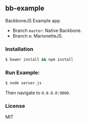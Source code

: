 ## bb-example

BackboneJS Example app.

* Branch `master`: Native Backbone.
* Branch `m`: MarionetteJS.

### Installation

```bash
$ bower install && npm install
```

### Run Example:

```bash
$ node server.js
```

Then navigate to `0.0.0.0:9000`.

### License

MIT